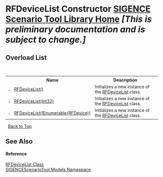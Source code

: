 # RFDeviceList Constructor <a href="https://github.com/ObiWanLansi/SIGENCE-Scenario-Tool">SIGENCE Scenario Tool Library Home</a> _**\[This is preliminary documentation and is subject to change.\]**_


## Overload List
&nbsp;<table><tr><th></th><th>Name</th><th>Description</th></tr><tr><td>![Public method](media/pubmethod.gif "Public method")</td><td><a href="0205ca00-edff-507b-71eb-ecc8c18cf366.md">RFDeviceList()</a></td><td>
Initializes a new instance of the <a href="302e1114-7cd5-005c-1079-ed28b03d6116.md">RFDeviceList</a> class.</td></tr><tr><td>![Public method](media/pubmethod.gif "Public method")</td><td><a href="ec31bc0a-f7c3-2c65-3c32-6c8aa50a0f33.md">RFDeviceList(Int32)</a></td><td>
Initializes a new instance of the <a href="302e1114-7cd5-005c-1079-ed28b03d6116.md">RFDeviceList</a> class.</td></tr><tr><td>![Public method](media/pubmethod.gif "Public method")</td><td><a href="df576674-844c-6278-913e-7917d266cd6b.md">RFDeviceList(IEnumerable(RFDevice))</a></td><td>
Initializes a new instance of the <a href="302e1114-7cd5-005c-1079-ed28b03d6116.md">RFDeviceList</a> class.</td></tr></table>&nbsp;
<a href="#rfdevicelist-constructor">Back to Top</a>

## See Also


#### Reference
<a href="302e1114-7cd5-005c-1079-ed28b03d6116.md">RFDeviceList Class</a><br /><a href="f93b21e6-e11a-5c2f-6a3f-e615945fd019.md">SIGENCEScenarioTool.Models Namespace</a><br />